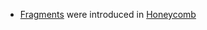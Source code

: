 * [Fragments](http://developer.android.com/guide/components/fragments.html) were introduced in [Honeycomb](https://en.wikipedia.org/wiki/Android_Honeycomb)
